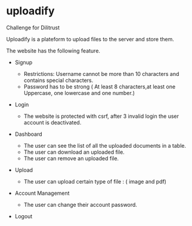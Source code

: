 # uploadify

Challenge for Dilitrust


Uploadify is a plateform to upload files to the server and store them.

The website has the following feature.
  - Signup
    - Restrictions: Username cannot be more than 10 characters and contains special characters.
    - Password has to be strong ( At least 8 characters,at least one Uppercase, one lowercase and one number.)
  - Login
    - The website is protected with csrf, after 3 invalid login the user account is deactivated.
    
  - Dashboard
    - The user can see the list of all the uploaded documents in a table.
    - The user can download an uploaded file.
    - The user can remove an uploaded file.
  - Upload
    - The user can upload certain type of file : ( image and pdf)
  - Account Management
    - The user can change their account password.
  
  - Logout
  
  

